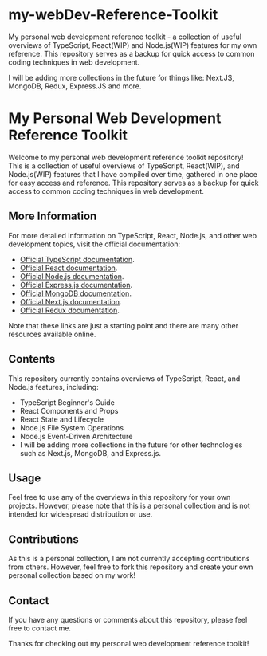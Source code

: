 # my-webDev-Reference-Toolkit
My personal web development reference toolkit - a collection of useful overviews of TypeScript, React(WIP) and Node.js(WIP) features for my own reference. This repository serves as a backup for quick access to common coding techniques in web development.

I will be adding more collections in the future for things like: Next.JS, MongoDB, Redux, Express.JS and more.


# My Personal Web Development Reference Toolkit

Welcome to my personal web development reference toolkit repository! This is a collection of useful overviews of TypeScript, React(WIP), and Node.js(WIP) features that I have compiled over time, gathered in one place for easy access and reference. This repository serves as a backup for quick access to common coding techniques in web development.

## More Information
For more detailed information on TypeScript, React, Node.js, and other web development topics, visit the official documentation:

- [Official TypeScript documentation](https://www.typescriptlang.org/docs/).
- [Official React documentation](https://react.dev/learn).
- [Official Node.js documentation](https://nodejs.org/en/docs/).
- [Official Express.js documentation](https://expressjs.com/).
- [Official MongoDB documentation](https://docs.mongodb.com/).
- [Official Next.js documentation](https://nextjs.org/docs/).
- [Official Redux documentation](https://redux.js.org/).

Note that these links are just a starting point and there are many other resources available online.

## Contents

This repository currently contains overviews of TypeScript, React, and Node.js features, including:

* TypeScript Beginner's Guide
* React Components and Props
* React State and Lifecycle
* Node.js File System Operations
* Node.js Event-Driven Architecture
* I will be adding more collections in the future for other technologies such as Next.js, MongoDB, and Express.js.

## Usage

Feel free to use any of the overviews in this repository for your own projects. However, please note that this is a personal collection and is not intended for widespread distribution or use.

## Contributions

As this is a personal collection, I am not currently accepting contributions from others. However, feel free to fork this repository and create your own personal collection based on my work!

## Contact

If you have any questions or comments about this repository, please feel free to contact me.

Thanks for checking out my personal web development reference toolkit!
